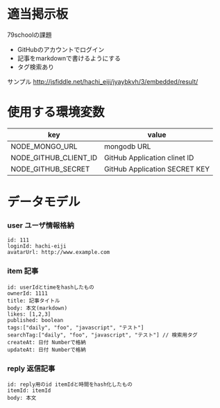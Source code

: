 適当掲示板
========

79schoolの課題

* GitHubのアカウントでログイン
* 記事をmarkdownで書けるようにする
* タグ検索あり

サンプル http://jsfiddle.net/hachi_eiji/jyaybkvh/3/embedded/result/

使用する環境変数
===

 key | value 
-----|------
NODE_MONGO_URL | mongodb URL
NODE_GITHUB_CLIENT_ID | GitHub Application clinet ID
NODE_GITHUB_SECRET | GitHub Application SECRET KEY

データモデル
===

### user ユーザ情報格納

```
id: 111
loginId: hachi-eiji
avatarUrl: http://www.example.com
```


### item 記事

```
id: userIdとtimeをhashしたもの
ownerId: 1111
title: 記事タイトル
body: 本文(markdown)
likes: [1,2,3]
published: boolean
tags:["daily", "foo", "javascript", "テスト"] 
searchTag:["daily", "foo", "javascript", "テスト"] // 検索用タグ
createAt: 日付 Numberで格納
updateAt: 日付 Numberで格納
```

### reply 返信記事

```
id: reply用のid itemIdと時間をhash化したもの
itemId: itemId
body: 本文
```


